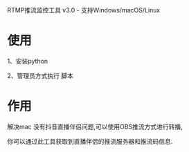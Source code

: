 RTMP推流监控工具 v3.0 - 支持Windows/macOS/Linux

# 使用
1、安装python

2、管理员方式执行 脚本

# 作用
解决mac 没有抖音直播伴侣问题,可以使用OBS推流方式进行转播,

你可以通过此工具获取到直播伴侣的推流服务器和推流码信息.



